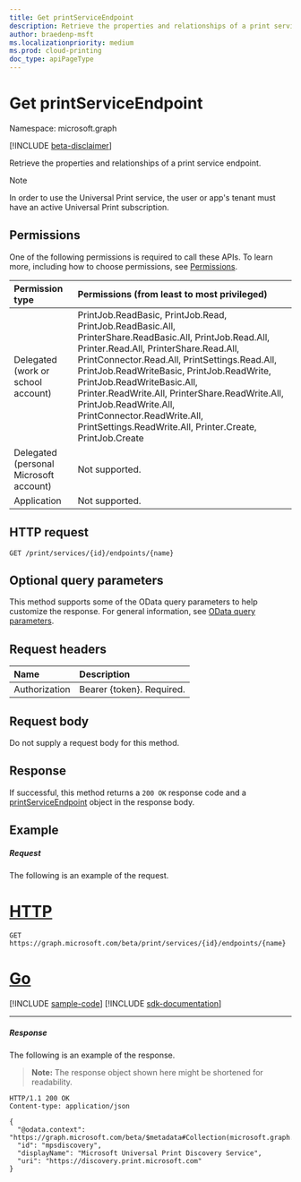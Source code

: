 ```yaml
---
title: Get printServiceEndpoint
description: Retrieve the properties and relationships of a print service endpoint.
author: braedenp-msft
ms.localizationpriority: medium
ms.prod: cloud-printing
doc_type: apiPageType
---
```


# Get printServiceEndpoint

Namespace: microsoft.graph

[!INCLUDE [beta-disclaimer](../../includes/beta-disclaimer.md)]

Retrieve the properties and relationships of a print service endpoint.

> [!NOTE]
> In order to use the Universal Print service, the user or app's tenant must have an active Universal Print subscription.

## Permissions

One of the following permissions is required to call these APIs. To learn more, including how to choose permissions, see [Permissions](/graph/permissions-reference).

| Permission type                        | Permissions (from least to most privileged) |
|:---------------------------------------|:------------------------------------|
| Delegated (work or school account)     | PrintJob.ReadBasic, PrintJob.Read, PrintJob.ReadBasic.All, PrinterShare.ReadBasic.All, PrintJob.Read.All, Printer.Read.All, PrinterShare.Read.All, PrintConnector.Read.All, PrintSettings.Read.All, PrintJob.ReadWriteBasic, PrintJob.ReadWrite, PrintJob.ReadWriteBasic.All, Printer.ReadWrite.All, PrinterShare.ReadWrite.All, PrintJob.ReadWrite.All, PrintConnector.ReadWrite.All, PrintSettings.ReadWrite.All, Printer.Create, PrintJob.Create |
| Delegated (personal Microsoft account) | Not supported.                      |
| Application                            | Not supported.                      |

## HTTP request
<!-- { "blockType": "ignored" } -->
```http
GET /print/services/{id}/endpoints/{name}
```

## Optional query parameters

This method supports some of the OData query parameters to help customize the response. For general information, see [OData query parameters](/graph/query-parameters).

## Request headers

| Name      |Description|
|:----------|:----------|
| Authorization | Bearer {token}. Required. |

## Request body

Do not supply a request body for this method.
## Response

If successful, this method returns a `200 OK` response code and a [printServiceEndpoint](../resources/printserviceendpoint.md) object in the response body.
## Example

##### Request

The following is an example of the request.

# [HTTP](#tab/http)
<!-- {
  "blockType": "request",
  "name": "get_printserviceendpoint"
}-->
```msgraph-interactive
GET https://graph.microsoft.com/beta/print/services/{id}/endpoints/{name}
```

# [Go](#tab/go)
[!INCLUDE [sample-code](../includes/snippets/go/get-printserviceendpoint-go-snippets.md)]
[!INCLUDE [sdk-documentation](../includes/snippets/snippets-sdk-documentation-link.md)]

---

##### Response

The following is an example of the response.

>**Note:** The response object shown here might be shortened for readability.
<!-- {
  "blockType": "response",
  "truncated": true,
  "@odata.type": "microsoft.graph.printServiceEndpoint"
} -->

```http
HTTP/1.1 200 OK
Content-type: application/json

{
  "@odata.context": "https://graph.microsoft.com/beta/$metadata#Collection(microsoft.graph.printServiceEndpoint)",
  "id": "mpsdiscovery",
  "displayName": "Microsoft Universal Print Discovery Service",
  "uri": "https://discovery.print.microsoft.com"
}
```

<!-- uuid: 8fcb5dbc-d5aa-4681-8e31-b001d5168d79
2015-10-25 14:57:30 UTC -->
<!-- {
  "type": "#page.annotation",
  "description": "Get printServiceEndpoint",
  "keywords": "",
  "section": "documentation",
  "tocPath": ""
}-->
